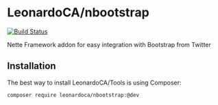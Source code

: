 LeonardoCA/nbootstrap
==================

[![Build Status](https://secure.travis-ci.org/LeonardoCA/nbootstrap.png)](https://travis-ci.org/LeonardoCA/nbootstrap.svg)

Nette Framework addon for easy integration with Bootstrap from Twitter

## Installation

The best way to install LeonardoCA/Tools is using Composer:

```sh
composer require leonardoca/nbootstrap:@dev
```
